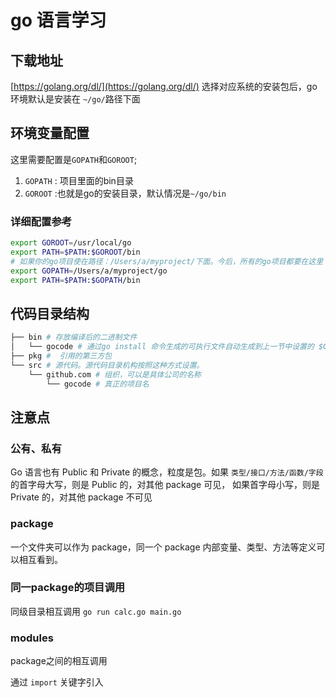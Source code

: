 # go 语言学习
## 下载地址
[https://golang.org/dl/](https://golang.org/dl/)
选择对应系统的安装包后，go环境默认是安装在 `~/go/`路径下面
## 环境变量配置
这里需要配置是`GOPATH`和`GOROOT`;<br/>
1. `GOPATH` : 项目里面的bin目录
2. `GOROOT` :也就是go的安装目录，默认情况是`~/go/bin`
### 详细配置参考  
```bash
export GOROOT=/usr/local/go
export PATH=$PATH:$GOROOT/bin
# 如果你的go项目使在路径：/Users/a/myproject/下面。今后，所有的go项目都要在这里
export GOPATH=/Users/a/myproject/go
export PATH=$PATH:$GOPATH/bin
```
## 代码目录结构
```bash
├── bin # 存放编译后的二进制文件
│   └── gocode # 通过go install 命令生成的可执行文件自动生成到上一节中设置的 $GOPATH 的路径里了
├── pkg #  引用的第三方包
└── src # 源代码。源代码目录机构按照这种方式设置。
    └── github.com # 组织，可以是具体公司的名称
        └── gocode # 真正的项目名
```
## 注意点
### 公有、私有
Go 语言也有 Public 和 Private 的概念，粒度是包。如果 `类型/接口/方法/函数/字段` 的首字母大写，则是 Public 的，对其他 package 可见，
如果首字母小写，则是 Private 的，对其他 package 不可见
### package
一个文件夹可以作为 package，同一个 package 内部变量、类型、方法等定义可以相互看到。
### 同一package的项目调用
同级目录相互调用 `go run calc.go main.go`
### modules
package之间的相互调用

通过 `import` 关键字引入